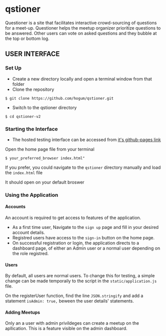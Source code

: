 # qstioner
Questioner is a site that facilitates interactive crowd-sourcing of questions for a meet-up. Questioner helps the meetup organizer prioritize questions to be answered. Other users can vote on asked questions and they bubble at the top or bottom log.

## USER INTERFACE
### Set Up
- Create a new directory locally and open a terminal window from that folder
- Clone the repository
```shell
$ git clone https://github.com/hogum/qstioner.git
```
- Switch to the qstioner directory
```shell
$ cd qstioner-v2
```

### Starting the Interface
- The hosted testing interface can be accessed from [it's github-pages link](https://hogum.github.io/qstioner/)

Open the home page file from your terminal
``` shell
$ your_preferred_browser index.html"
```
If you prefer, you could navigate to the `qstioner` directory manually and load the `index.html` file

It should open on your default broswer

### Using the Application
#### Accounts

An account is required to get access to features of the application.
 - As a first time user, Navigate to the `sign up` page and fill in your desired account details.
 - Registred users have access to the `sign-in` button on the home page.
 - On successful registration or login, the application directs to a dashboard page, of either an Admin user or a normal user depending on the role registred.
 #### Users
 By default, all users are normal users. To change this for testing, a simple change can be made temporaily to the script in the `static/application.js` file.
 
 On the registerUser function, find the line `JSON.stringify` and add a statement `isAdmin: true,` beween the user details' statements.
 
 #### Adding Meetups
 Only an a user with admin privildeges can create a meetup on the apllication. This is a feature visible on the admin dashboard. 
